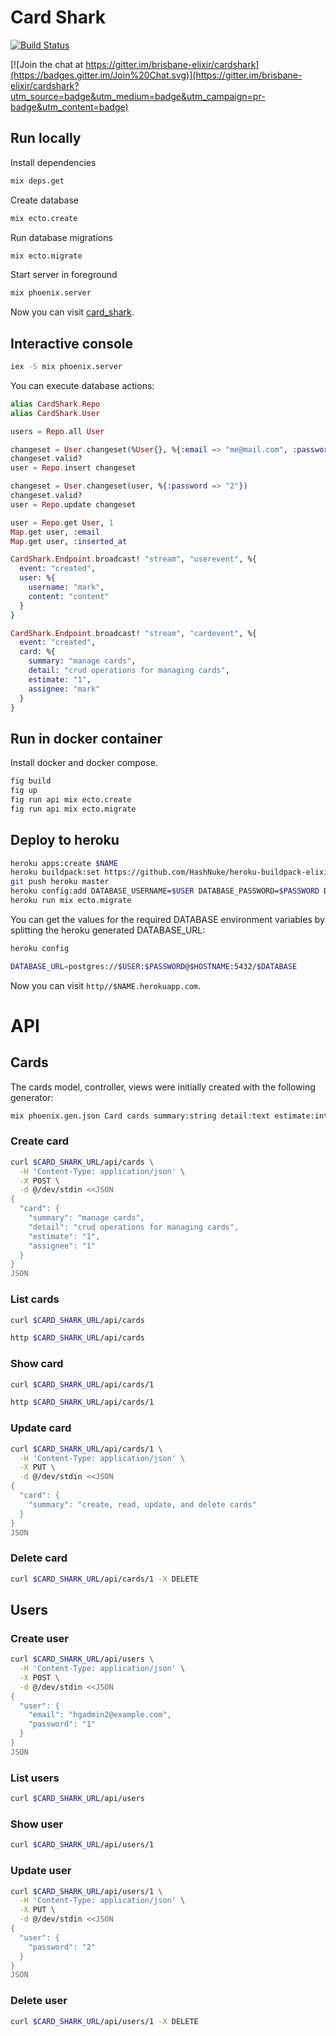 # Card Shark
[![Build Status](https://semaphoreci.com/api/v1/projects/d1338bad-4a9d-40f7-bced-2bebf6bf6088/483360/badge.svg)](https://semaphoreci.com/colinbankier/cardshark)


[![Join the chat at https://gitter.im/brisbane-elixir/cardshark](https://badges.gitter.im/Join%20Chat.svg)](https://gitter.im/brisbane-elixir/cardshark?utm_source=badge&utm_medium=badge&utm_campaign=pr-badge&utm_content=badge)

## Run locally

Install dependencies

```sh
mix deps.get
```

Create database

```sh
mix ecto.create
```

Run database migrations

```sh
mix ecto.migrate
```

Start server in foreground

```sh
mix phoenix.server
```

Now you can visit [card_shark](http://localhost:4000).

## Interactive console

```sh
iex -S mix phoenix.server
```

You can execute database actions:

```elixir
alias CardShark.Repo
alias CardShark.User

users = Repo.all User

changeset = User.changeset(%User{}, %{:email => "me@mail.com", :password => "1"})
changeset.valid?
user = Repo.insert changeset

changeset = User.changeset(user, %{:password => "2"})
changeset.valid?
user = Repo.update changeset

user = Repo.get User, 1
Map.get user, :email
Map.get user, :inserted_at

CardShark.Endpoint.broadcast! "stream", "userevent", %{
  event: "created",
  user: %{
    username: "mark",
    content: "content"
  }
}

CardShark.Endpoint.broadcast! "stream", "cardevent", %{
  event: "created",
  card: %{
    summary: "manage cards",
    detail: "crud operations for managing cards",
    estimate: "1",
    assignee: "mark"
  }
}
```

## Run in docker container

Install docker and docker compose.

```sh
fig build
fig up
fig run api mix ecto.create
fig run api mix ecto.migrate
```

## Deploy to heroku

```sh
heroku apps:create $NAME
heroku buildpack:set https://github.com/HashNuke/heroku-buildpack-elixir
git push heroku master
heroku config:add DATABASE_USERNAME=$USER DATABASE_PASSWORD=$PASSWORD DATABASE_DATABASE=$DATABASE DATABASE_HOSTNAME=$HOSTNAME
heroku run mix ecto.migrate
```

You can get the values for the required DATABASE environment variables by splitting the heroku generated DATABASE_URL:

```sh
heroku config

DATABASE_URL=postgres://$USER:$PASSWORD@$HOSTNAME:5432/$DATABASE
```

Now you can visit `http//$NAME.herokuapp.com`.

# API

## Cards

The cards model, controller, views were initially created with the following generator:

```sh
mix phoenix.gen.json Card cards summary:string detail:text estimate:integer assignee:integer
```

### Create card

```sh
curl $CARD_SHARK_URL/api/cards \
  -H 'Content-Type: application/json' \
  -X POST \
  -d @/dev/stdin <<JSON
{
  "card": {
    "summary": "manage cards",
    "detail": "crud operations for managing cards",
    "estimate": "1",
    "assignee": "1"
  }
}
JSON
```

### List cards

```sh
curl $CARD_SHARK_URL/api/cards

http $CARD_SHARK_URL/api/cards
```

### Show card

```sh
curl $CARD_SHARK_URL/api/cards/1

http $CARD_SHARK_URL/api/cards/1
```

### Update card

```sh
curl $CARD_SHARK_URL/api/cards/1 \
  -H 'Content-Type: application/json' \
  -X PUT \
  -d @/dev/stdin <<JSON
{
  "card": {
    "summary": "create, read, update, and delete cards"
  }
}
JSON
```

### Delete card

```sh
curl $CARD_SHARK_URL/api/cards/1 -X DELETE
```

## Users

### Create user

```sh
curl $CARD_SHARK_URL/api/users \
  -H 'Content-Type: application/json' \
  -X POST \
  -d @/dev/stdin <<JSON
{
  "user": {
    "email": "hgadmin2@example.com",
    "password": "1"
  }
}
JSON
```

### List users

```sh
curl $CARD_SHARK_URL/api/users
```

### Show user

```sh
curl $CARD_SHARK_URL/api/users/1
```

### Update user

```sh
curl $CARD_SHARK_URL/api/users/1 \
  -H 'Content-Type: application/json' \
  -X PUT \
  -d @/dev/stdin <<JSON
{
  "user": {
    "password": "2"
  }
}
JSON
```

### Delete user

```sh
curl $CARD_SHARK_URL/api/users/1 -X DELETE
```
